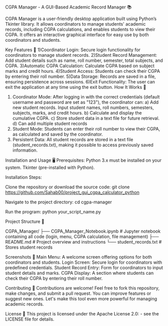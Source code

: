 CGPA Manager - A GUI-Based Academic Record Manager 📚

CGPA Manager is a user-friendly desktop application built using Python’s Tkinter library. It allows coordinators to manage students' academic records, including CGPA calculations, and enables students to view their CGPA. It offers an interactive graphical interface for easy use by both coordinators and students.

Key Features 🎉
1)Coordinator Login: Secure login functionality for coordinators to manage student records.
2)Student Record Management: Add student details such as name, roll number, semester, total subjects, and CGPA.
3)Automatic CGPA Calculation: Calculate CGPA based on subject marks and credit hours.
4)Student Access: Students can check their CGPA by entering their roll number.
5)Data Storage: Records are saved in a file, ensuring persistence across sessions.
6)Exit Functionality: The user can exit the application at any time using the exit button.
How It Works 🚀
1. Coordinator Mode:
After logging in with the correct credentials (default username and password are set as "123"), the coordinator can:
a) Add new student records.
        Input student names, roll numbers, semesters, subjects, marks, and credit hours.
b) Calculate and display the cumulative CGPA.
c) Store student data in a text file for future retrieval.
d) Can add multiple student records
2. Student Mode:
Students can enter their roll number to view their CGPA, as calculated and saved by the coordinator.
3. Persistent Data:
All student records are stored in a text file (student_records.txt), making it possible to access previously saved information.

Installation and Usage 🖥️
Prerequisites:
Python 3.x must be installed on your system.
Tkinter (pre-installed with Python).

Installation Steps:

Clone the repository or download the source code:
git clone https://github.com/Sahab00/project_gui_cgpa_calculator_python

Navigate to the project directory:
cd cgpa-manager

Run the program:
python your_script_name.py

Project Structure 📂

CGPA_Manager/
├── CGPA_Manager_Notebook.ipynb  # Jupyter notebook containing all code (login, menu, CGPA calculation, file management)
├── README.md                    # Project overview and instructions
└── student_records.txt          # Stores student records

Screenshots 📸
Main Menu: A welcome screen offering options for both coordinators and students.
Login Screen: Secure login for coordinators with predefined credentials.
Student Record Entry: Form for coordinators to input student details and marks.
CGPA Display: A section where students can check their CGPA by entering their roll number.

Contributing 🤝
Contributions are welcome! Feel free to fork this repository, make changes, and submit a pull request. You can improve features or suggest new ones. Let's make this tool even more powerful for managing academic records.

License 📄
This project is licensed under the Apache License 2.0: - see the LICENSE file for details.
